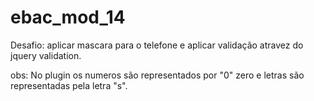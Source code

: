 # ebac_mod_14

Desafio:
 aplicar mascara para o telefone e aplicar validação atravez do jquery validation.

 obs: No plugin os numeros são representados por "0" zero e 
 letras são representadas pela letra "s". 